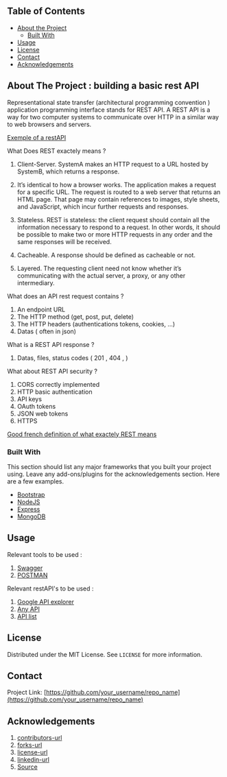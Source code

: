 <!-- TABLE OF CONTENTS -->
## Table of Contents

* [About the Project](#about-the-project)
  * [Built With](#built-with)
* [Usage](#usage)
* [License](#license)
* [Contact](#contact)
* [Acknowledgements](#acknowledgements)



<!-- ABOUT THE PROJECT -->
## About The Project : building a basic rest API

Representational state transfer (architectural programming convention ) application programming interface stands for REST API. A REST API is a way for two computer systems to communicate over HTTP in a similar way to web browsers and servers.

[Exemple of a restAPI](https://official-joke-api.appspot.com/jokes/programming/random)


What Does REST exactely means ? 

1. Client-Server. SystemA makes an HTTP request to a URL hosted by SystemB, which returns a response.

2. It’s identical to how a browser works. The application makes a request for a specific URL. The request is routed to a web server that returns an HTML page. That page may contain references to images, style sheets, and JavaScript, which incur further requests and responses.

3. Stateless. REST is stateless: the client request should contain all the information necessary to respond to a request. In other words, it should be possible to make two or more HTTP requests in any order and the same responses will be received.

4. Cacheable. A response should be defined as cacheable or not.

5. Layered. The requesting client need not know whether it’s communicating with the actual server, a proxy, or any other intermediary.

What does an API rest request contains ? 

1. An endpoint URL
2. The HTTP method (get, post, put, delete) 
3. The HTTP headers (authentications tokens, cookies, ...) 
4. Datas ( often in json) 


What is a REST API response ? 

1. Datas, files, status codes ( 201 , 404 , ) 

What about REST API security ? 

1. CORS correctly implemented
2. HTTP basic authentication 
3. API keys 
4. OAuth tokens
5. JSON web tokens
6. HTTPS 


[Good french definition of what exactely REST means](https://www.redhat.com/fr/topics/api/what-is-a-rest-api)



### Built With
This section should list any major frameworks that you built your project using. Leave any add-ons/plugins for the acknowledgements section. Here are a few examples.
* [Bootstrap](https://getbootstrap.com)
* [NodeJS](https://nodejs.org/en/)
* [Express](https://expressjs.com/fr/starter/installing.html)
* [MongoDB](https://www.mongodb.com/cloud/atlas/lp/try2?utm_source=google&utm_campaign=gs_emea_belgium_search_brand_atlas_desktop&utm_term=mongodb%20download&utm_medium=cpc_paid_search&utm_ad=e&utm_ad_campaign_id=1718986528&gclid=Cj0KCQjwk8b7BRCaARIsAARRTL7Lojhq2tb8h2R7-O5fol5NHUN4nDBq77OUQuw7SK0Z8oR__GrvcVkaAqTLEALw_wcB)


<!-- USAGE EXAMPLES -->
## Usage

Relevant tools to be used : 

1. [Swagger](https://swagger.io/)
2. [POSTMAN](https://www.postman.com/downloads/)


Relevant restAPI's to be used : 

1. [Google API explorer](https://developers.google.com/apis-explorer/)
2. [Any API](https://any-api.com/)
3. [API list](https://apilist.fun/)


<!-- LICENSE -->
## License

Distributed under the MIT License. See `LICENSE` for more information.



<!-- CONTACT -->
## Contact

Project Link: [https://github.com/your_username/repo_name](https://github.com/your_username/repo_name)


<!-- ACKNOWLEDGEMENTS -->
## Acknowledgements

1. [contributors-url](https://github.com/othneildrew/Best-README-Template/graphs/contributors)
2. [forks-url](https://github.com/othneildrew/Best-README-Template/network/members)
3. [license-url](https://github.com/othneildrew/Best-README-Template/blob/master/LICENSE.txt)
4. [linkedin-url](https://linkedin.com/in/othneildrew)
5. [Source](https://www.sitepoint.com/developers-rest-api/)


